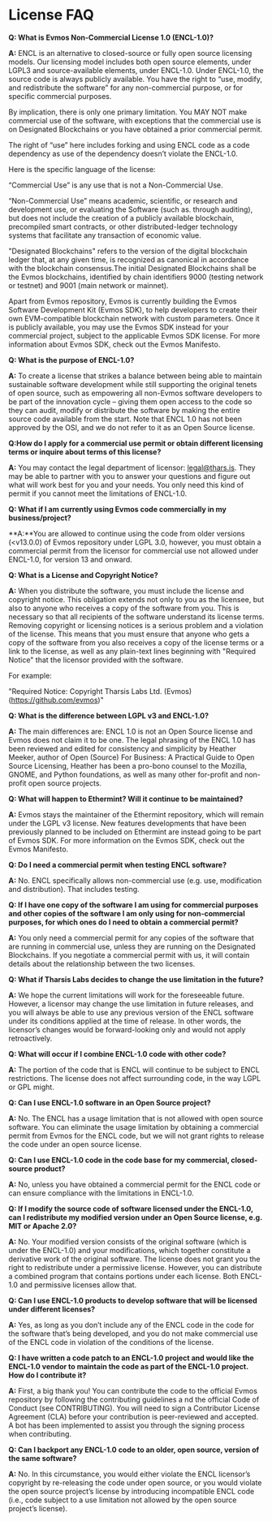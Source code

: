 # License FAQ

**Q: What is Evmos Non-Commercial License 1.0 (ENCL-1.0)?**

**A:** ENCL is an alternative to closed-source or fully open source licensing models. Our licensing model includes
both open source elements, under LGPL3 and source-available elements, under ENCL-1.0. Under ENCL-1.0,
the source code is always publicly available. You have the right to “use, modify, and redistribute the software”
for any non-commercial purpose, or for specific commercial purposes.

By implication, there is only one primary limitation. You MAY NOT make commercial use of the software,
with exceptions that the commercial use is on Designated Blockchains or you have obtained a prior commercial permit.

The right of “use” here includes forking and using ENCL code as a code dependency as use of the dependency doesn’t violate the ENCL-1.0.

Here is the specific language of the license:

“Commercial Use” is any use that is not a Non-Commercial Use.

“Non-Commercial Use” means academic, scientific, or research and development use, or evaluating the Software (such as. through auditing),
but does not include the creation of a publicly available blockchain, precompiled smart contracts, or other
distributed-ledger technology systems that facilitate any transaction of economic value.

"Designated Blockchains" refers to the version of the digital blockchain ledger that, at any given time,
is recognized as canonical in accordance with the blockchain consensus.The initial Designated Blockchains
shall be the Evmos blockchains, identified by chain identifiers 9000 (testing network or testnet) and 9001 (main network or mainnet).

Apart from Evmos repository, Evmos is currently building the Evmos Software Development Kit (Evmos SDK),
to help developers to create their own EVM-compatible blockchain network with custom parameters.
Once it is publicly available, you may use the Evmos SDK instead for your commercial project,
subject to the applicable Evmos SDK license. For more information about Evmos SDK, check out the Evmos Manifesto.

**Q: What is the purpose of ENCL-1.0?**

**A:** To create a license that strikes a balance between being able to maintain sustainable software development while still supporting the original tenets of open source, such as empowering all non-Evmos software developers to be part of the innovation cycle – giving them open access to the code so they can audit, modify or distribute the software by making the entire source code available from the start.
Note that ENCL 1.0 has not been approved by the OSI, and we do not refer to it as an Open Source license.

**Q:How do I apply for a commercial use permit or obtain different licensing terms or inquire about terms of this license?**

**A:** You may contact the legal department of licensor: legal@thars.is.
They may be able to partner with you to answer your questions and figure out what will work best for you and your needs.
You only need this kind of permit if you cannot meet the limitations of ENCL-1.0.

**Q: What if I am currently using Evmos code commercially in my business/project?**

**A:**You are allowed to continue using the code from older versions (<v13.0.0) of Evmos repository under LGPL 3.0,
however, you must obtain a commercial permit from the licensor for commercial use not allowed under ENCL-1.0,
for version 13 and onward.

**Q: What is a License and Copyright Notice?**

**A:** When you distribute the software, you must include the license and copyright notice.
This obligation extends not only to you as the licensee, but also to anyone who receives a copy of the software from you.
This is necessary so that all recipients of the software understand its license terms.
Removing copyright or licensing notices is a serious problem and a violation of the license.
This means that you must ensure that anyone who gets a copy of the software from you also receives a copy of the
license terms or a link to the license, as well as any plain-text lines beginning with "Required Notice" that the
licensor provided with the software.

For example:

"Required Notice: Copyright Tharsis Labs Ltd. (Evmos)(https://github.com/evmos)"

**Q: What is the difference between LGPL v3 and ENCL-1.0?**

**A:** The main differences are:
ENCL 1.0 is not an Open Source license and Evmos does not claim it to be one.
The legal phrasing of the ENCL 1.0 has been reviewed and edited for consistency and simplicity by Heather Meeker,
author of Open (Source) For Business: A Practical Guide to Open Source Licensing,
Heather has been a pro-bono counsel to the Mozilla, GNOME, and Python foundations, as well as many other for-profit
and non-profit open source projects.


**Q: What will happen to Ethermint? Will it continue to be maintained?**

**A:** Evmos stays the maintainer of the Ethermint repository, which will remain under the LGPL v3 license.
New features developments that have been previously planned to be included on Ethermint are instead going to be part of Evmos SDK.
For more information on the Evmos SDK, check out the Evmos Manifesto.

**Q: Do I need a commercial permit when testing ENCL software?**

**A:** No. ENCL specifically allows non-commercial use (e.g. use, modification and distribution). That includes testing.

**Q: If I have one copy of the software I am using for commercial purposes and other copies of the software I am only using for non-commercial purposes, for which ones do I need to obtain a commercial permit?**

**A:** You only need a commercial permit for any copies of the software that are running in commercial use, unless they are running on the Designated Blockchains.
If you negotiate a commercial permit with us, it will contain details about the relationship between the two licenses.

**Q: What if Tharsis Labs  decides to change the use limitation in the future?**

**A:** We hope the current limitations will work for the foreseeable future. However, a licensor may change the use
limitation in future releases, and you will always be able to use any previous version of the ENCL software under its
conditions applied at the time of release. In other words, the licensor’s changes would be forward-looking only and would not apply retroactively.

**Q: What will occur if I combine ENCL-1.0 code with other code?**

**A:** The portion of the code that is ENCL will continue to be subject to ENCL restrictions.
The license does not affect surrounding code, in the way LGPL or GPL might.

**Q: Can I use ENCL-1.0 software in an Open Source project?**

**A:**  No. The ENCL has a usage limitation that is not allowed with open source software.
You can eliminate the usage limitation by obtaining a commercial permit from Evmos for the ENCL code,
but we will not grant rights to release the code under an open source license.

**Q: Can I use ENCL-1.0 code in the code base for my commercial, closed-source product?**

**A:** No, unless you have obtained a commercial permit for the ENCL code or can ensure compliance with the limitations in ENCL-1.0.

**Q: If I modify the source code of software licensed under the ENCL-1.0, can I redistribute my modified version under an Open Source license, e.g. MIT or Apache 2.0?**

**A:** No. Your modified version consists of the original software (which is under the ENCL-1.0) and your modifications,
which together constitute a derivative work of the original software.
The license does not grant you the right to redistribute under a permissive license.
However, you can distribute a combined program that contains portions under each license. Both ENCL-1.0 and permissive licenses allow that.

**Q: Can I use ENCL-1.0 products to develop software that will be licensed under different licenses?**

**A:** Yes, as long as you don’t include any of the ENCL code in the code for the software that’s being developed,
and you do not make commercial use of the ENCL code in violation of the conditions of the license.

**Q: I have written a code patch to an ENCL-1.0 project and would like the ENCL-1.0 vendor to maintain the code as part of the ENCL-1.0 project. How do I contribute it?**

**A:** First, a big thank you! You can contribute the code to the official Evmos repository by following the contributing guidelines a
nd the official Code of Conduct (see CONTRIBUTING). You will need to sign a Contributor License Agreement (CLA) before your contribution
is peer-reviewed and accepted. A bot has been implemented to assist you through the signing process when contributing.

**Q: Can I backport any ENCL-1.0 code to an older, open source, version of the same software?**

**A:** No. In this circumstance, you would either violate the ENCL licensor’s copyright by re-releasing the code under open source, or you would violate the open source project’s license by introducing incompatible ENCL code (i.e., code subject to a use limitation not allowed by the open source project’s license).
